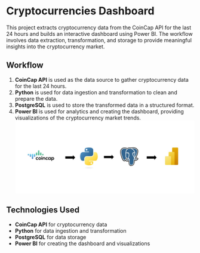 # Cryptocurrencies Dashboard

This project extracts cryptocurrency data from the CoinCap API for the last 24 hours and builds an interactive dashboard using Power BI. The workflow involves data extraction, transformation, and storage to provide meaningful insights into the cryptocurrency market.

## Workflow

1. **CoinCap API** is used as the data source to gather cryptocurrency data for the last 24 hours.
2. **Python** is used for data ingestion and transformation to clean and prepare the data.
3. **PostgreSQL** is used to store the transformed data in a structured format.
4. **Power BI** is used for analytics and creating the dashboard, providing visualizations of the cryptocurrency market trends.
![Workflow Diagram](Workflow.jpg)

## Technologies Used

- **CoinCap API** for cryptocurrency data
- **Python** for data ingestion and transformation
- **PostgreSQL** for data storage
- **Power BI** for creating the dashboard and visualizations

